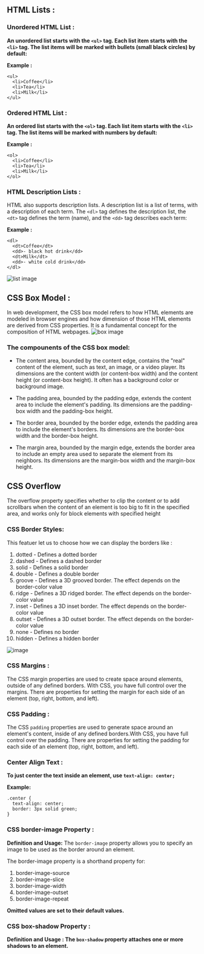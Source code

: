 ## HTML Lists : 

### Unordered HTML List :
**An unordered list starts with the `<ul>` tag. Each list item starts with the `<li>` tag. The list items will be marked with bullets (small black circles) by default:**

**Example :**
```
<ul>
  <li>Coffee</li>
  <li>Tea</li>
  <li>Milk</li>
</ul>

```

### Ordered HTML List : 
**An ordered list starts with the `<ol>` tag. Each list item starts with the `<li>` tag. The list items will be marked with numbers by default:**

**Example :**
```
<ol>
  <li>Coffee</li>
  <li>Tea</li>
  <li>Milk</li>
</ol>

```

### HTML Description Lists :
HTML also supports description lists. A description list is a list of terms, with a description of each term. The `<dl>` tag defines the description list, the `<dt>` tag defines the term (name), and the `<dd>` tag describes each term:

**Example :**
```
<dl>
  <dt>Coffee</dt>
  <dd>- black hot drink</dd>
  <dt>Milk</dt>
  <dd>- white cold drink</dd>
</dl>
```
![list image](https://744025.smushcdn.com/1245953/wp-content/uploads/2020/02/HTML-LISTS.jpg)

 ## CSS Box Model :
 
 In web development, the CSS box model refers to how HTML elements are modeled in browser engines and how dimension of those HTML elements are derived from CSS properties. It is a fundamental concept for the composition of HTML webpages.
 ![box image](https://www.washington.edu/accesscomputing/webd2/student/unit3/images/boxmodel.gif)

### The compounents of the CSS box model:
- The content area, bounded by the content edge, contains the "real" content of the element, such as text, an image, or a video player. Its dimensions are the content width (or content-box width) and the content height (or content-box height). It often has a background color or background image.

- The padding area, bounded by the padding edge, extends the content area to include the element's padding. Its dimensions are the padding-box width and the padding-box height.

- The border area, bounded by the border edge, extends the padding area to include the element's borders. Its dimensions are the border-box width and the border-box height.

- The margin area, bounded by the margin edge, extends the border area to include an empty area used to separate the element from its neighbors. Its dimensions are the margin-box width and the margin-box height.

## CSS Overflow

The overflow property specifies whether to clip the content or to add scrollbars when the content of an element is too big to fit in the specified area, and works only for block elements with specified height

### CSS Border Styles:
This featuer let us to choose how we can display the borders like :

1. dotted - Defines a dotted border
2. dashed - Defines a dashed border
3. solid - Defines a solid border
4. double - Defines a double border
5. groove - Defines a 3D grooved border. The effect depends on the border-color value
6. ridge - Defines a 3D ridged border. The effect depends on the border-color value
7. inset - Defines a 3D inset border. The effect depends on the border-color value
8. outset - Defines a 3D outset border. The effect depends on the border-color value
9. none - Defines no border
10. hidden - Defines a hidden border

![image](https://s3.amazonaws.com/webucator-how-tos/2304.png)

### CSS Margins :
The CSS margin properties are used to create space around elements, outside of any defined borders. With CSS, you have full control over the margins. There are properties for setting the margin for each side of an element (top, right, bottom, and left).

### CSS Padding :
The CSS `padding` properties are used to generate space around an element's content, inside of any defined borders.With CSS, you have full control over the padding. There are properties for setting the padding for each side of an element (top, right, bottom, and left).

### Center Align Text :
**To just center the text inside an element, use `text-align: center;`**

**Example:**
```
.center {
  text-align: center;
  border: 3px solid green;
}
```
### CSS border-image Property :

**Definition and Usage:**
The `border-image` property allows you to specify an image to be used as the border around an element.

The border-image property is a shorthand property for:

1. border-image-source
2. border-image-slice
3. border-image-width
4. border-image-outset
5. border-image-repeat

**Omitted values are set to their default values.**

### CSS box-shadow Property :

**Definition and Usage : The `box-shadow` property attaches one or more shadows to an element.**

